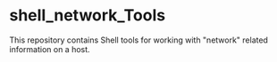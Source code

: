 # shell_network_Tools
This repository contains Shell tools for working with "network" related information on a host.
